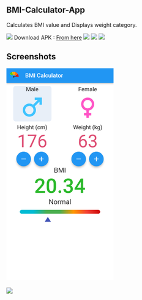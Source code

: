 ## BMI-Calculator-App
Calculates BMI value and Displays weight category.

<img src='https://img.shields.io/badge/Android-3DDC84?style=for-the-badge&logo=android&logoColor=white'>
Download APK : 
<a href='https://github.com/GH0STH4CKER/BMI-Calculator-App/releases/download/v3/bmi_calculator_v3.apk'>From here</a>

<img src='https://img.shields.io/badge/Permissions-None%20Required-blue?style=flat&logo=android'>
<img src='https://img.shields.io/badge/Minimum%20SDK%20Version-19 (Kitkat)-success?style=flat&logo=android'>
<img src='https://img.shields.io/badge/Target%20SDK%20Version-33 (Tiramisu)-success?style=flat&logo=android'>

## Screenshots

<kbd>
<img src='https://raw.githubusercontent.com/GH0STH4CKER/BMI-Calculator-App/main/Screenshot_20230118-145758.png' width='280px'>
</kbd>
<br>
</br>

<img src='https://img.shields.io/badge/Author-GH0STH4CKER-success?style=flat&logo=github' >
